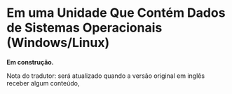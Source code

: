 # Em uma Unidade Que Contém Dados de Sistemas Operacionais (Windows/Linux)

**Em construção.**

Nota do tradutor: será atualizado quando a versão original em inglês receber algum conteúdo,

